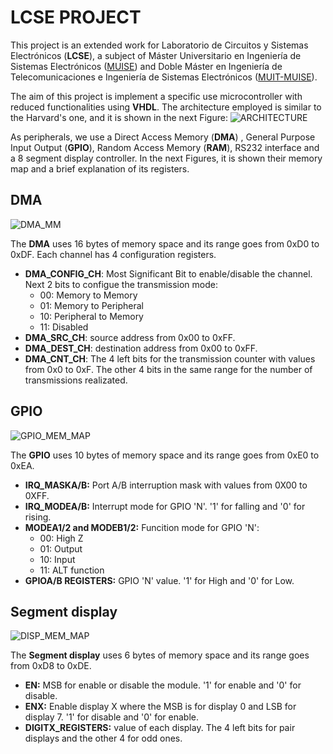 # LCSE PROJECT
This project is an extended work for Laboratorio de Circuitos y Sistemas Electrónicos (**LCSE**), a subject of Máster Universitario en Ingeniería de Sistemas Electrónicos ([MUISE](http://www.die.upm.es/MISE/)) and Doble Máster en Ingeniería de Telecomunicaciones e Ingeniería de Sistemas Electrónicos  ([MUIT-MUISE](http://www.etsit.upm.es/estudios/dobles-titulos-de-master-etsit/muit-muise.html)).

The aim of this project is implement a specific use microcontroller with reduced functionalities using **VHDL**.
The architecture employed is similar to the Harvard's one, and it is shown in the next Figure:
![ARCHITECTURE](https://user-images.githubusercontent.com/36552876/98708938-0619b200-2382-11eb-9ee8-43486113fad1.png)

As peripherals, we use a Direct Access Memory (**DMA**) , General Purpose Input Output (**GPIO**), Random Access Memory (**RAM**), RS232 interface and a 8 segment display controller. In the next Figures, it is shown their memory map and a brief explanation of its registers.
## DMA
![DMA_MM](https://user-images.githubusercontent.com/36552876/98708943-074adf00-2382-11eb-8f98-49e6dedfd0a5.PNG)

The **DMA** uses 16 bytes of memory space and its range  goes from 0xD0 to 0xDF. Each channel has 4 configuration registers.
 - **DMA_CONFIG_CH**: Most Significant Bit to enable/disable the channel. Next 2 bits to configue the transmission mode:
	 - 00: Memory to Memory
	 - 01: Memory to Peripheral
	 - 10: Peripheral to Memory
	 - 11: Disabled
 - **DMA_SRC_CH**: source address from 0x00 to 0xFF.
 - **DMA_DEST_CH**: destination address from 0x00 to 0xFF.
 - **DMA_CNT_CH**: The 4 left bits for the transmission counter with values from 0x0 to 0xF. The other 4 bits in the same range for the number of transmissions realizated.
## GPIO
![GPIO_MEM_MAP](https://user-images.githubusercontent.com/36552876/98708945-074adf00-2382-11eb-9120-2d85de1661b6.png)

The **GPIO** uses 10 bytes of memory space and its range  goes from 0xE0 to 0xEA.
 - **IRQ_MASKA/B:** Port A/B interruption mask with values from 0X00 to 0XFF.
 - **IRQ_MODEA/B:** Interrupt mode for GPIO 'N'. '1' for falling and '0' for rising.
 - **MODEA1/2 and MODEB1/2:** Funcition mode for GPIO 'N':
	 - 00: High Z
	 - 01: Output
	 - 10: Input
	 - 11: ALT function
 - **GPIOA/B REGISTERS:** GPIO 'N' value. '1' for High and '0' for Low.
 ## Segment display
 ![DISP_MEM_MAP](https://user-images.githubusercontent.com/36552876/98708942-06b24880-2382-11eb-9d11-7bbf5e99a17a.png)
 
 The **Segment display** uses 6 bytes of memory space and its range  goes from 0xD8 to 0xDE.
  - **EN:** MSB for enable or disable the module. '1' for enable and '0' for disable.
 - **ENX:** Enable display X where the MSB is for display 0 and LSB for display 7. '1' for disable and '0' for enable.
 - **DIGITX_REGISTERS:** value of each display. The 4 left bits for pair displays and the other 4 for odd ones.
